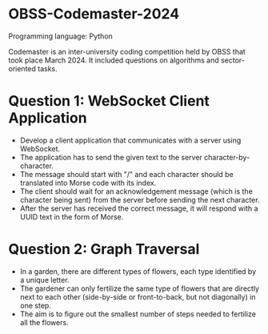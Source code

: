 # OBSS-Codemaster-2024
Programming language: Python

Codemaster is an inter-university coding competition held by OBSS that took place March 2024. It included questions on algorithms and sector-oriented tasks.


# Question 1: WebSocket Client Application
- Develop a client application that communicates with a server using WebSocket.
- The application has to send the given text to the server character-by-character.
- The message should start with "/" and each character should be translated into Morse code with its index.
- The client should wait for an acknowledgement message (which is the character being sent) from the server before sending the next character.
- After the server has received the correct message, it will respond with a UUID text in the form of Morse.

# Question 2: Graph Traversal
- In a garden, there are different types of flowers, each type identified by a unique letter.
- The gardener can only fertilize the same type of flowers that are directly next to each other (side-by-side or front-to-back, but not diagonally) in one step.
- The aim is to figure out the smallest number of steps needed to fertilize all the flowers.
